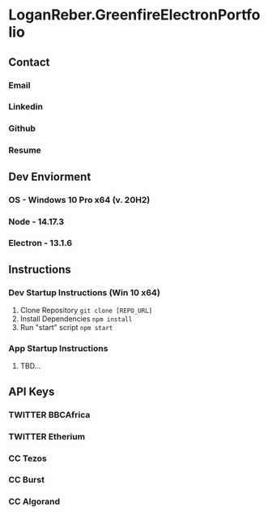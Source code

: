 # LoganReber.GreenfireElectronPortfolio
## Contact
### Email
### Linkedin
### Github
### Resume


## Dev Enviorment
### OS - Windows 10 Pro x64 (v. 20H2)
### Node - 14.17.3
### Electron - 13.1.6

## Instructions

### Dev Startup Instructions (Win 10 x64)
1. Clone Repository `git clone [REPO_URL]`
2. Install Dependencies `npm install`
3. Run "start" script `npm start`

### App Startup Instructions
1. TBD...

## API Keys

### TWITTER BBCAfrica
### TWITTER Etherium
### CC Tezos
### CC Burst
### CC Algorand